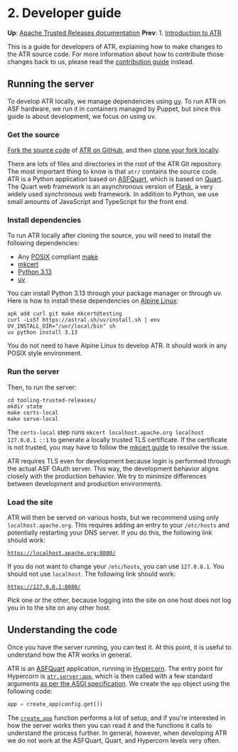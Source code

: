 # 2. Developer guide

**Up**: [Apache Trusted Releases documentation](.)
**Prev**: 1. [Introduction to ATR](introduction-to-atr)

This is a guide for developers of ATR, explaining how to make changes to the ATR source code. For more information about how to contribute those changes back to us, please read the [contribution guide](contribution-guide) instead.

## Running the server

To develop ATR locally, we manage dependencies using [uv](https://docs.astral.sh/uv/). To run ATR on ASF hardware, we run it in containers managed by Puppet, but since this guide is about development, we focus on using uv.

### Get the source

[Fork the source code](https://github.com/apache/tooling-trusted-releases/fork) of [ATR on GitHub](https://github.com/apache/tooling-trusted-releases), and then [clone your fork locally](https://docs.github.com/en/repositories/creating-and-managing-repositories/cloning-a-repository).

There are lots of files and directories in the root of the ATR Git repository. The most important thing to know is that `atr/` contains the source code. ATR is a Python application based on [ASFQuart](https://github.com/apache/infrastructure-asfquart), which is based on [Quart](https://github.com/pallets/quart). The Quart web framework is an asynchronous version of [Flask](https://github.com/pallets/flask), a very widely used synchronous web framework. In addition to Python, we use small amounts of JavaScript and TypeScript for the front end.

### Install dependencies

To run ATR locally after cloning the source, you will need to install the following dependencies:

* Any [POSIX](https://en.wikipedia.org/wiki/POSIX) compliant [make](https://frippery.org/make/)
* [mkcert](https://github.com/FiloSottile/mkcert)
* [Python 3.13](https://www.python.org/downloads/release/python-3138/)
* [uv](https://docs.astral.sh/uv/#installation)

You can install Python 3.13 through your package manager or through uv. Here is how to install these dependencies on [Alpine Linux](https://en.wikipedia.org/wiki/Alpine_Linux):

```shell
apk add curl git make mkcert@testing
curl -LsSf https://astral.sh/uv/install.sh | env UV_INSTALL_DIR="/usr/local/bin" sh
uv python install 3.13
```

You do not need to have Alpine Linux to develop ATR. It should work in any POSIX style environment.

### Run the server

Then, to run the server:

```shell
cd tooling-trusted-releases/
mkdir state
make certs-local
make serve-local
```

The `certs-local` step runs `mkcert localhost.apache.org localhost 127.0.0.1 ::1` to generate a locally trusted TLS certificate. If the certificate is not trusted, you may have to follow the [mkcert guide](https://github.com/FiloSottile/mkcert/blob/master/README.md) to resolve the issue.

ATR requires TLS even for development because login is performed through the actual ASF OAuth server. This way, the development behavior aligns closely with the production behavior. We try to minimize differences between development and production environments.

### Load the site

ATR will then be served on various hosts, but we recommend using only `localhost.apache.org`. This requires adding an entry to your `/etc/hosts` and potentially restarting your DNS server. If you do this, the following link should work:

[`https://localhost.apache.org:8080/`](https://localhost.apache.org:8080/)

If you do not want to change your `/etc/hosts`, you can use `127.0.0.1`. You should not use `localhost`. The following link should work:

[`https://127.0.0.1:8080/`](https://127.0.0.1:8080/)

Pick one or the other, because logging into the site on one host does not log you in to the site on any other host.

## Understanding the code

Once you have the server running, you can test it. At this point, it is useful to understand how the ATR works in general.

ATR is an [ASFQuart](https://github.com/apache/infrastructure-asfquart) application, running in [Hypercorn](https://hypercorn.readthedocs.io/en/latest/index.html). The entry point for Hypercorn is [`atr.server:app`](/ref/atr/server.py:app), which is then called with a few standard arguments [as per the ASGI specification](https://asgi.readthedocs.io/en/latest/specs/main.html#overview). We create the `app` object using the following code:

```python
app = create_app(config.get())
```

The [`create_app`](/ref/atr/server.py:create_app) function performs a lot of setup, and if you're interested in how the server works then you can read it and the functions it calls to understand the process further. In general, however, when developing ATR we do not work at the ASFQuart, Quart, and Hypercorn levels very often.
